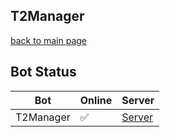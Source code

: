 ## T2Manager
[back to main page](./index.md)

## Bot Status

|   Bot   | Online | Server |
|---------|--------|----------------|
|T2Manager|      :white_check_mark:   |            [Server](https://discord.gg/aMgCkekQJ9)    |
